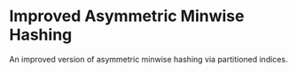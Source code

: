 # Improved Asymmetric Minwise Hashing

An improved version of asymmetric minwise hashing via partitioned indices.
